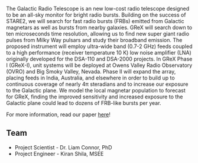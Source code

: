 The Galactic Radio Telescope is an new low-cost radio telescope designed to be
an all-sky monitor for bright radio bursts. Building on the success of STARE2,
we will search for fast radio bursts (FRBs) emitted from Galactic magnetars as
well as bursts from nearby galaxies. GReX will search down to ten microseconds
time resolution, allowing us to find new super giant radio pulses from Milky
Way pulsars and study their broadband emission. The proposed instrument will
employ ultra-wide band (0.7-2 GHz) feeds coupled to a high performance
(receiver temperature 10 K) low noise amplifier (LNA) originally developed for
the DSA-110 and DSA-2000 projects. In GReX Phase I (GReX-I), unit systems will
be deployed at Owens Valley Radio Observatory (OVRO) and Big Smoky Valley,
Nevada. Phase II will expand the array, placing feeds in India, Australia, and
elsewhere in order to build up to continuous coverage of nearly 4π steradians
and to increase our exposure to the Galactic plane. We model the local magnetar
population to forecast for GReX, finding the improved sensitivity and increased
exposure to the Galactic plane could lead to dozens of FRB-like bursts per year.

For more information, read our paper [here](https://arxiv.org/abs/2101.09905)!

## Team

- Project Scientist - Dr. Liam Connor, PhD
- Project Engineer - Kiran Shila, MSEE
